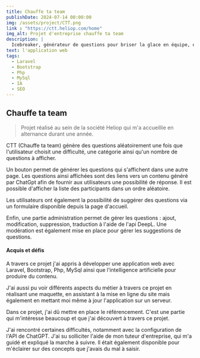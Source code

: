 ```yaml
---
title: Chauffe ta team
publishDate: 2024-07-14 00:00:00
img: /assets/project/CTT.png
link : "https://ctt.heliop.com/home"
img_alt: Projet d'entreprise chauffe ta team
description: |
  Icebreaker, générateur de questions pour briser la glace en équipe, en famille, entre amis,...
text: l'application web
tags:
  - Laravel
  - Bootstrap
  - Php
  - MySql
  - IA
  - SEO
---
```


## Chauffe ta team

> Projet réalisé au sein de la société Heliop qui m'a accueillie en alternance durant une année.

CTT (Chauffe ta team) génère des questions aléatoirement une fois que l'utilisateur choisit une difficulté, une catégorie ainsi qu'un nombre de questions à afficher.

Un bouton permet de générer les questions qui s'affichent dans une autre page. Les questions ainsi affichées sont des liens vers un contenu généré par ChatGpt afin de fournir aux utilisateurs une possibilité de réponse. Il est possible d'afficher la liste des participants dans un ordre aléatoire.


Les utilisateurs ont également la possibilité de suggérer des questions via un formulaire disponible depuis la page d'accueil.

Enfin, une partie administration permet de gérer les questions : ajout, modification, suppression, traduction à l'aide de l'api DeepL. Une modération est également mise en place pour gérer les suggestions de questions.

#### Acquis et défis

A travers ce projet j'ai appris à développer une application web avec Laravel, Bootstrap, Php, MySql ainsi que l'intelligence artificielle pour produire du contenu.

J'ai aussi pu voir différents aspects du métier à travers ce projet en réalisant une maquette, en assistant à la mise en ligne du site mais également en mettant moi même à jour l'application sur un serveur.

Dans ce projet, j'ai dû mettre en place le référencement. C'est une partie qui m'intéresse beaucoup et que j'ai découvert à travers ce projet.

J'ai rencontré certaines difficultés, notamment avec la configuration de l'API de ChatGPT. J'ai su solliciter l'aide de mon tuteur d'entreprise, qui m'a guidé et expliqué la marche à suivre. Il était également disponible pour m'éclairer sur des concepts que j'avais du mal à saisir.